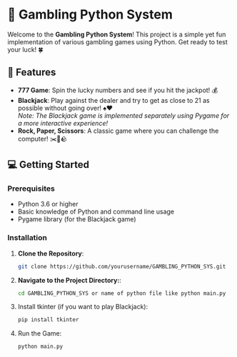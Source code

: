 # 🎰 Gambling Python System

Welcome to the **Gambling Python System**! This project is a simple yet fun implementation of various gambling games using Python. Get ready to test your luck! 🍀

## 🚀 Features

- **777 Game**: Spin the lucky numbers and see if you hit the jackpot! 💰
- **Blackjack**: Play against the dealer and try to get as close to 21 as possible without going over! ♠️♥️  
  *Note: The Blackjack game is implemented separately using Pygame for a more interactive experience!*
- **Rock, Paper, Scissors**: A classic game where you can challenge the computer! ✂️📄🪨

## 💻 Getting Started

### Prerequisites

- Python 3.6 or higher
- Basic knowledge of Python and command line usage
- Pygame library (for the Blackjack game)

### Installation

1. **Clone the Repository**:
   ```bash
   git clone https://github.com/yourusername/GAMBLING_PYTHON_SYS.git

2. **Navigate to the Project Directory:**:
   ```bash
   cd GAMBLING_PYTHON_SYS or name of python file like python main.py


3. Install tkinter (if you want to play Blackjack):
   ```bash
   pip install tkinter

   
4. Run the Game:
    ```bash
   python main.py
